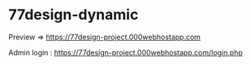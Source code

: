# 77design-dynamic
 
Preview => https://77design-project.000webhostapp.com

Admin login : https://77design-project.000webhostapp.com/login.php <br/>


